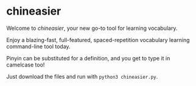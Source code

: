 # chineasier


Welcome to *chineasier*, your new go-to tool for learning vocabulary.

Enjoy a blazing-fast, full-featured, spaced-repetition vocabulary learning command-line tool today.

Pinyin can be substituted for a definition, and you get to type it in camelcase too!

Just download the files and run with `python3 chineasier.py`.
